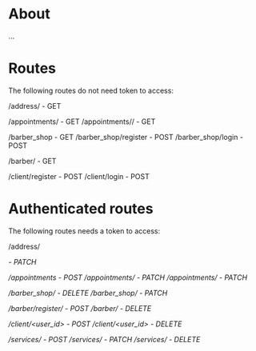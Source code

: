 # About

...


# Routes

The following routes do not need token to access:

/address/<barbershop id> - GET

/appointments/<barbershop id> - GET
/appointments/<barbershop id>/<barber id> - GET

/barber_shop - GET
/barber_shop/register - POST
/barber_shop/login - POST

/barber/<barbershop id> - GET

/client/register - POST
/client/login - POST


# Authenticated routes

The following routes needs a token to access:

/address/<address id> - PATCH

/appointments - POST
/appointments/<appointment id> - PATCH
/appointments/<appointment id> - PATCH

/barber_shop/<barbershop id> - DELETE
/barber_shop/<barbershop id> - PATCH

/barber/register/<barbershop id> - POST
/barber/<barber id> - DELETE

/client/<user_id> - POST
/client/<user_id> - DELETE

/services/<barber id> - POST
/services/<service id> - PATCH
/services/<service id> - DELETE

